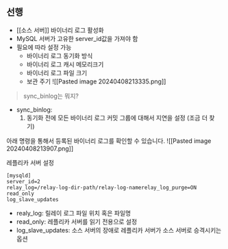 ## 선행
- [[소스 서버]] 바이너리 로그 활성화
- MySQL 서버가 고유한 server_id값을 가져야 함
- 필요에 따라 설정 가능
	- 바이너리 로그 동기화 방식
	- 바이너리 로그 캐시 메모리크기
	- 바이너리 로그 파일 크기
	- 보관 주기
![[Pasted image 20240408213335.png]]


> sync_binlog는 뭐지?
- sync_binlog: 
	1. 동기화 전에 모든 바이너리 로그 커밋 그룹에 대해서 지연을 설정 (조금 더 찾기)


아래 명령을 통해서 등록된 바이너리 로그를 확인할 수 있습니다.
![[Pasted image 20240408213907.png]]


레플리카 서버 설정
```mysql
[mysqld]
server_id=2
relay_log=/relay-log-dir-path/relay-log-namerelay_log_purge=ON
read_only
log_slave_updates
```


- realy_log: 릴레이 로그 파일 위치 혹은 파일명
- read_only: 레플리카 서버를 읽기 전용으로 설정
- log_slave_updates: 소스 서버의 장애로 레플리카 서버가 소스 서버로 승격시키는 옵션

